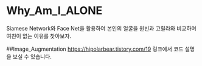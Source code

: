 # Why_Am_I_ALONE
Siamese Network와 Face Net을 활용하여 본인의 얼굴을 원빈과 고릴라와 비교하며 여친이 없는 이유를 찾아보자. 

##Image_Augmentation
https://hipolarbear.tistory.com/19 링크에서 코드 설명을 보실 수 있습니다.
